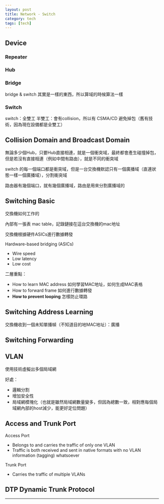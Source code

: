 ```yaml
---
layout: post
title: Network - Switch
category: tech
tags: [tech]
---
```


## Device

### Repeater

### Hub

### Bridge

bridge & switch 其實是一樣的東西，所以算域的時候算法一樣

### Switch

switch：全雙工
半雙工：會有collision，所以有 CSMA/CD 避免掉包（舊有技術，因為現在設備都是全雙工）

## Collision Domain and Broadcast Domain

無論多少個Hub，只要Hub直接相連，就是一個衝突域，最終都會產生碰撞掉包，但是若沒有直接相連（例如中間有路由），就是不同的衝突域 

switch 的每一個端口都是衝突域，但是一台交換機默認只有一個廣播域（直連狀態一樣一個廣播域），分割衝突域

路由器有幾個端口，就有幾個廣播域，路由是用來分割廣播域的

## Switching Basic

交換機如何工作的

內部有一張表 mac table，記錄鏈接在這台交換機的mac地址

交換機根據硬件ASICs進行數據轉發

Hardware-based bridging (ASICs)
- Wire speed
- Low latency
- Low cost

二層重點：
- How to learn MAC address 如何學習MAC地址，如何生成MAC表格
- How to forward frame 如何進行數據轉發
- **How to prevent looping** 怎樣防止環路

## Switching Address Learning

交換機收到一個未知單播幀（不知道目的地MAC地址）：廣播

## Switching Forwarding


## VLAN

使用技術虛擬出多個局域網

好處：
- 邏輯分割
- 增加安全性
- 局域網模塊化（也就是雖然局域網數量變多，但因為總數一致，相對應每個局域網內部的host減少，能更好定位問題）

## Access and Trunk Port

Access Port
- Belongs to and carries the traffic of only one VLAN
- Traffic is both received and sent in native formats with no VLAN information (tagging) whatsoever

Trunk Port
- Carries the traffic of multiple VLANs

## DTP Dynamic Trunk Protocol

---